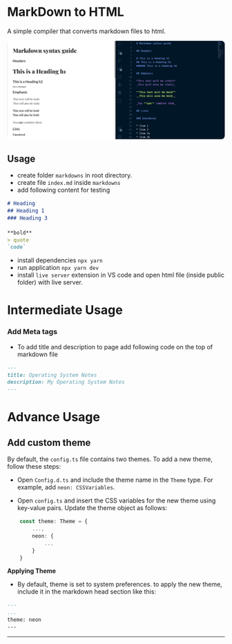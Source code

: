 # MarkDown to HTML

A simple compiler that converts markdown files to html.

<img
    src="./static/markdown-to-html-demo.jpg"
    alt="demo img"
    style="border-radius: 0.5rem;"
/>

## Usage

- create folder `markdowns` in root directory.
- create file `index.md` inside `markdowns`
- add following content for testing

```md
# Heading
## Heading 1
### Heading 3

**bold**
> quote
`code`
```

- install dependencies `npx yarn`
- run application `npx yarn dev`
- install `live server` extension in VS code and open html file (inside public folder) with live server.

# Intermediate Usage

### Add Meta tags

- To add title and description to page add following code on the top of markdown file

```.md
---
title: Operating System Notes
description: My Operating System Notes
---
```

# Advance Usage

## Add custom theme

By default, the `config.ts` file contains two themes. To add a new theme, follow these steps:

- Open `Config.d.ts` and include the theme name in the `Theme` type. For example, add `neon: CSSVariables`.

- Open `config.ts` and insert the CSS variables for the new theme using key-value pairs. Update the theme object as follows:

```typescript
    const theme: Theme = {
        ...,
        neon: {
            ...
        }
    }
```

**Applying Theme**

- By default, theme is set to system preferences. to apply the new theme, include it in the markdown head section like this:

```md
---
...
theme: neon
---
```

-----------------

